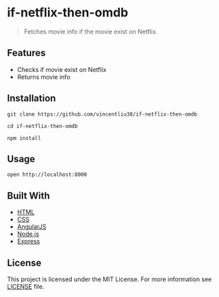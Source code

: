 # if-netflix-then-omdb
>Fetches movie info if the movie exist on Netflix.

## Features
- Checks if movie exist on Netflix
- Returns movie info

## Installation
```git clone https://github.com/vincentliu38/if-netflix-then-omdb```

```cd if-netflix-then-omdb```

```npm install```

## Usage
```open http://localhost:8000```

## Built With
- [HTML](https://developer.mozilla.org/en-US/docs/Web/HTML)
- [CSS](https://developer.mozilla.org/en-US/docs/Web/CSS)
- [AngularJS](https://angularjs.org)
- [Node.js](https://nodejs.org/en)
- [Express](https://expressjs.com)

## License
This project is licensed under the MIT License. For more information see [LICENSE](https://github.com/vincentliu38/if-netflix-then-omdb/blob/master/LICENSE) file.
